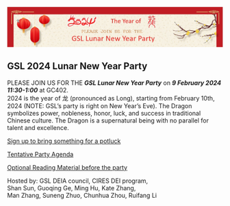 ![banner](banner.jpg)

## GSL 2024 Lunar New Year Party
PLEASE JOIN US FOR THE ***GSL Lunar New Year Party*** on ***9 February 2024 11:30-1:00*** at GC402.   
2024 is the year of 龙 (pronounced as Long), starting from February 10th, 2024 (NOTE: GSL’s party is right on New Year’s Eve). The Dragon symbolizes power, nobleness, honor, luck, and success in traditional Chinese culture. The Dragon is a supernatural being with no parallel for talent and excellence.

[Sign up to bring something for a potluck](https://docs.google.com/spreadsheets/d/1MgadHpuhwh-IwcJWfkpAhIAsYv6aZk8iYVvSgBYJUBM)

[Tentative Party Agenda](https://docs.google.com/document/d/1pDa07tzxj-asaPtt83nAf40UWPmyHzQjqZEVOIivbB4/)
   
[Optional Reading Material before the party](https://docs.google.com/presentation/d/1FFU5KUS43Icl3BJNRjeHd9m27MCh94lidkhIoNl-8kA/)

Hosted by: GSL DEIA council, CIRES DEI program,    
Shan Sun, Guoqing Ge, Ming Hu, Kate Zhang,    
Man Zhang, Suneng Zhuo, Chunhua Zhou, Ruifang Li   
